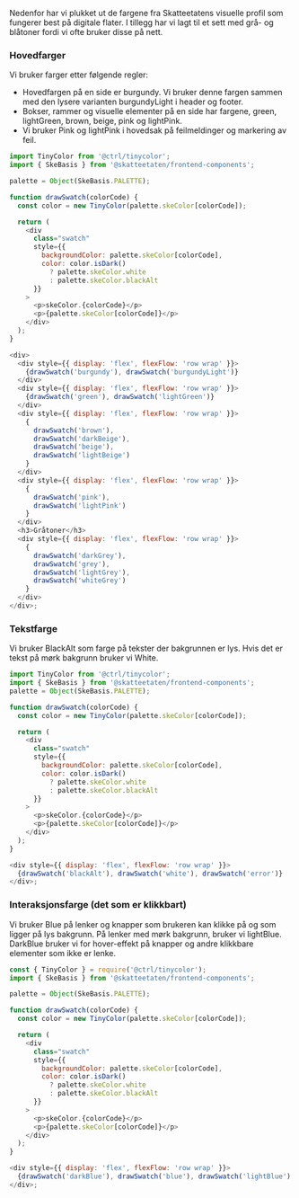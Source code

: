 Nedenfor har vi plukket ut de fargene fra Skatteetatens visuelle profil som fungerer best på digitale flater. 
I tillegg har vi lagt til et sett med grå- og blåtoner fordi vi ofte bruker disse på nett.

### Hovedfarger

Vi bruker farger etter følgende regler:

- Hovedfargen på en side er burgundy. Vi bruker denne fargen sammen med den lysere varianten burgundyLight i header og footer.
- Bokser, rammer og visuelle elementer på en side har fargene, green, lightGreen, brown, beige, pink og lightPink. 
- Vi bruker Pink og lightPink i hovedsak på feilmeldinger og markering av feil.

```js noeditor beskrivelse
import TinyColor from '@ctrl/tinycolor';
import { SkeBasis } from '@skatteetaten/frontend-components';

palette = Object(SkeBasis.PALETTE);

function drawSwatch(colorCode) {
  const color = new TinyColor(palette.skeColor[colorCode]);

  return (
    <div
      class="swatch"
      style={{
        backgroundColor: palette.skeColor[colorCode],
        color: color.isDark()
          ? palette.skeColor.white
          : palette.skeColor.blackAlt
      }}
    >
      <p>skeColor.{colorCode}</p>
      <p>{palette.skeColor[colorCode]}</p>
    </div>
  );
}

<div>
  <div style={{ display: 'flex', flexFlow: 'row wrap' }}>
    {drawSwatch('burgundy'), drawSwatch('burgundyLight')}
  </div>
  <div style={{ display: 'flex', flexFlow: 'row wrap' }}>
    {drawSwatch('green'), drawSwatch('lightGreen')}
  </div>
  <div style={{ display: 'flex', flexFlow: 'row wrap' }}>
    {
      drawSwatch('brown'),
      drawSwatch('darkBeige'),
      drawSwatch('beige'),
      drawSwatch('lightBeige')
    }
  </div>
  <div style={{ display: 'flex', flexFlow: 'row wrap' }}>
    {
      drawSwatch('pink'), 
      drawSwatch('lightPink')
    }
  </div>
  <h3>Gråtoner</h3>
  <div style={{ display: 'flex', flexFlow: 'row wrap' }}>
    {
      drawSwatch('darkGrey'),
      drawSwatch('grey'),
      drawSwatch('lightGrey'),
      drawSwatch('whiteGrey')
    }
  </div>
</div>;
```

### Tekstfarge

Vi bruker BlackAlt som farge på tekster der bakgrunnen er lys. Hvis det er tekst på mørk bakgrunn bruker vi White.

```js noeditor beskrivelse
import TinyColor from '@ctrl/tinycolor';
import { SkeBasis } from '@skatteetaten/frontend-components';
palette = Object(SkeBasis.PALETTE);

function drawSwatch(colorCode) {
  const color = new TinyColor(palette.skeColor[colorCode]);

  return (
    <div
      class="swatch"
      style={{
        backgroundColor: palette.skeColor[colorCode],
        color: color.isDark()
          ? palette.skeColor.white
          : palette.skeColor.blackAlt
      }}
    >
      <p>skeColor.{colorCode}</p>
      <p>{palette.skeColor[colorCode]}</p>
    </div>
  );
}

<div style={{ display: 'flex', flexFlow: 'row wrap' }}>
  {drawSwatch('blackAlt'), drawSwatch('white'), drawSwatch('error')}
</div>;
```

### Interaksjonsfarge (det som er klikkbart)

Vi bruker Blue på lenker og knapper som brukeren kan klikke på og som ligger på lys bakgrunn. 
På lenker med mørk bakgrunn, bruker vi lightBlue. DarkBlue bruker vi for hover-effekt på knapper og andre klikkbare elementer som ikke er lenke.

```js noeditor beskrivelse
const { TinyColor } = require('@ctrl/tinycolor');
import { SkeBasis } from '@skatteetaten/frontend-components';

palette = Object(SkeBasis.PALETTE);

function drawSwatch(colorCode) {
  const color = new TinyColor(palette.skeColor[colorCode]);

  return (
    <div
      class="swatch"
      style={{
        backgroundColor: palette.skeColor[colorCode],
        color: color.isDark()
          ? palette.skeColor.white
          : palette.skeColor.blackAlt
      }}
    >
      <p>skeColor.{colorCode}</p>
      <p>{palette.skeColor[colorCode]}</p>
    </div>
  );
}

<div style={{ display: 'flex', flexFlow: 'row wrap' }}>
  {drawSwatch('darkBlue'), drawSwatch('blue'), drawSwatch('lightBlue') }
</div>;
```

